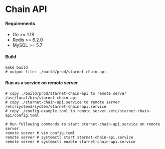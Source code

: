 Chain API
============================


#### Requirements

- Go >= 1.18
- Redis >= 6.2.0
- MySQL >= 5.7


#### Build

```shell
make build
# output file: ./build/prod/starnet-chain-api
```

#### Run as a service on remote server

```shell
# copy ./build/prod/starnet-chain-api to remote server /usr/local/bin/starnet-chain-api
# copy ./starnet-chain-api.service to remote server /etc/systemd/system/starnet-chain-api.service
# copy ./config-example.toml to remote server /etc/starnet-chain-api/config.toml

# Run following commands to start starnet-chain-api.service on remote server
remote server # vim config.toml
remote server # systemctl start starnet-chain-api.service
remote server # systemctl enable starnet-chain-api.service
```
